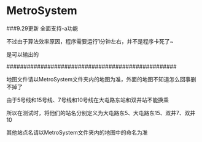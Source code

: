 # MetroSystem
###9.29更新
全面支持-a功能 

不过由于算法效率原因，程序需要运行1分钟左右，并不是程序卡死了~

是可以输出的

##################################################



地图文件请以MetroSystem文件夹内的地图为准，外面的地图不知道怎么回事删不掉了

由于5号线和15号线、7号线和10号线在大屯路东站和双井站不能换乘

所以在测试时，将他们的站名分别定义为大屯路东5、大屯路东15、双井7、双井10

其他站点名请以MetroSystem文件夹内的地图中的命名为准
